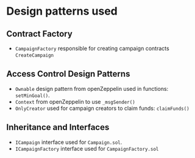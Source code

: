 # Design patterns used

## Contract Factory

- `CampaignFactory` responsible for creating campaign contracts `CreateCampaign`

## Access Control Design Patterns

- `Ownable` design pattern from openZeppelin used in functions: `setMinGoal()`.
- `Context` from openZeppelin to use `_msgSender()`
- `OnlyCreator` used for campaign creators to claim funds: `claimFunds()`

## Inheritance and Interfaces

- `ICampaign` interface used for `Campaign.sol`.
- `ICampaignFactory` interface used for `CampaignFactory.sol`

